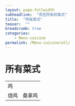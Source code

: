 ```yaml
---
layout: page-fullwidth
subheadline:  "农庄所有的菜式"
title:  "所有菜式"
teaser:  "" 
breadcrumb: true
categories:
    - Menu-cuisine 
permalink: /Menu-cuisine/all/
---
```

<div>
<h1>所有菜式</h1>
<table>
<tr><td>鸡</td></tr>
<tr>
<td>烧鸡</td>
<td>桑拿鸡</td>
</tr>
</table>
</div>
